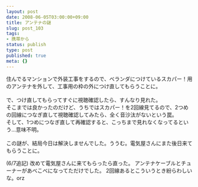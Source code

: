 ```yaml
---
layout: post
date: 2008-06-05T03:00:00+09:00
title: アンテナの謎
slug: post_103
tags:
- 携帯から
status: publish
type: post
published: true
meta: {}
---
```

<div class="moblogkun-entry">
<p>住んでるマンションで外装工事をするので、ベランダにつけているスカパー！用のアンテナを外して、工事用の枠の外につけ直してもらうことに。<br />
<br />
で、つけ直してもらってすぐに視聴確認したら、すんなり見れた。<br />
そこまでは良かったのだけど、うちではスカパー！を2回線見てるので、2つめの回線につなぎ直して視聴確認してみたら、全く音沙汰がないという罠。<br />
そして、1つめにつなぎ直して再確認すると、こっちまで見れなくなってるという...意味不明。<br />
<br />
この謎が、結局今日は解決しませんでした。ううむ。電気屋さんにまた後日来てもらうことに。 <br />
</p>
</div>

<!--more-->
(6/7追記)
改めて電気屋さんに来てもらったら直った。
アンテナケーブルとチューナーがあべこべになってただけでした。
2回線あるとこういうとき紛らわしいな。orz
